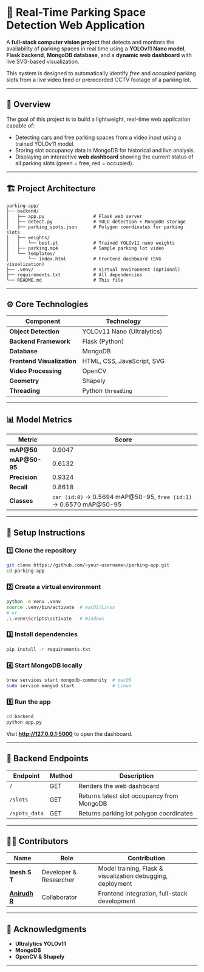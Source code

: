 # 🚗 Real-Time Parking Space Detection Web Application

A **full-stack computer vision project** that detects and monitors the availability of parking spaces in real time using a **YOLOv11 Nano model**, **Flask backend**, **MongoDB database**, and a **dynamic web dashboard** with live SVG-based visualization.

This system is designed to automatically identify *free* and *occupied* parking slots from a live video feed or prerecorded CCTV footage of a parking lot.

---

## 🧠 Overview

The goal of this project is to build a lightweight, real-time web application capable of:
- Detecting cars and free parking spaces from a video input using a trained YOLOv11 model.
- Storing slot occupancy data in MongoDB for historical and live analysis.
- Displaying an interactive **web dashboard** showing the current status of all parking slots (green = free, red = occupied).

---

## 🏗️ Project Architecture

```
parking-app/
├── backend/
│   ├── app.py                  # Flask web server
│   ├── detect.py               # YOLO detection + MongoDB storage
│   ├── parking_spots.json      # Polygon coordinates for parking slots
│   ├── weights/
│   │   └── best.pt             # Trained YOLOv11 nano weights
│   ├── parking.mp4             # Sample parking lot video
│   └── templates/
│       └── index.html          # Frontend dashboard (SVG visualization)
├── .venv/                      # Virtual environment (optional)
├── requirements.txt            # All dependencies
└── README.md                   # This file
```

---

## ⚙️ Core Technologies

| Component | Technology |
|------------|-------------|
| **Object Detection** | YOLOv11 Nano (Ultralytics) |
| **Backend Framework** | Flask (Python) |
| **Database** | MongoDB |
| **Frontend Visualization** | HTML, CSS, JavaScript, SVG |
| **Video Processing** | OpenCV |
| **Geometry** | Shapely |
| **Threading** | Python `threading` |

---

## 📊 Model Metrics

| Metric | Score |
|---------|--------|
| **mAP@50** | 0.9047 |
| **mAP@50-95** | 0.6132 |
| **Precision** | 0.9324 |
| **Recall** | 0.8618 |
| **Classes** | `car (id:0)` → 0.5694 mAP@50-95, `free (id:1)` → 0.6570 mAP@50-95 |

---

## 🔧 Setup Instructions

### 1️⃣ Clone the repository
```bash
git clone https://github.com/<your-username>/parking-app.git
cd parking-app
```

### 2️⃣ Create a virtual environment
```bash
python -m venv .venv
source .venv/bin/activate  # macOS/Linux
# or
.\.venv\Scripts\activate   # Windows
```

### 3️⃣ Install dependencies
```bash
pip install -r requirements.txt
```

### 4️⃣ Start MongoDB locally
```bash
brew services start mongodb-community  # macOS
sudo service mongod start              # Linux
```

### 5️⃣ Run the app
```bash
cd backend
python app.py
```
Visit **http://127.0.0.1:5000** to open the dashboard.

---

## 🧠 Backend Endpoints

| Endpoint | Method | Description |
|-----------|---------|-------------|
| `/` | GET | Renders the web dashboard |
| `/slots` | GET | Returns latest slot occupancy from MongoDB |
| `/spots_data` | GET | Returns parking lot polygon coordinates |

---

## 🧑‍💻 Contributors

| Name | Role | Contribution |
|------|------|---------------|
| **Inesh S T** | Developer & Researcher | Model training, Flask & visualization debugging, deployment |
| **[Anirudh R](https://github.com/anirudhr04)** | Collaborator | Frontend integration, full-stack development|


---

## 🌟 Acknowledgments

- **Ultralytics YOLOv11**
- **MongoDB**
- **OpenCV & Shapely**

---
